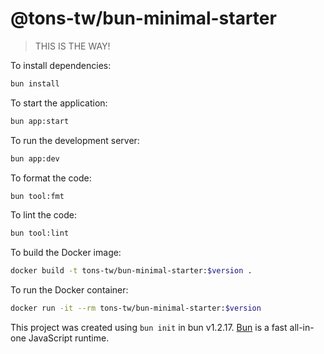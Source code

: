 # @tons-tw/bun-minimal-starter

> THIS IS THE WAY!

To install dependencies:

```bash
bun install
```

To start the application:

```bash
bun app:start
```

To run the development server:

```bash
bun app:dev
```

To format the code:

```bash
bun tool:fmt
```

To lint the code:

```bash
bun tool:lint
```

To build the Docker image:

```bash
docker build -t tons-tw/bun-minimal-starter:$version .
```

To run the Docker container:

```bash
docker run -it --rm tons-tw/bun-minimal-starter:$version
```

This project was created using `bun init` in bun v1.2.17. [Bun](https://bun.sh) is a fast all-in-one JavaScript runtime.
